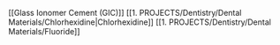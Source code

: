 
[[Glass Ionomer Cement (GIC)]]
[[1. PROJECTS/Dentistry/Dental Materials/Chlorhexidine|Chlorhexidine]]
[[1. PROJECTS/Dentistry/Dental Materials/Fluoride]]
